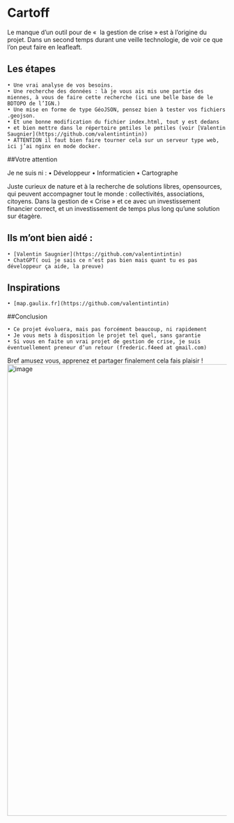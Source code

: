 # Cartoff

Le manque d’un outil pour de «  la gestion de crise » est à l’origine du projet. Dans un second temps  durant une veille technologie,  de voir ce que l’on peut faire en leafleaft.

## Les étapes

    • Une vrai analyse de vos besoins.
    • Une recherche des données : là je vous ais mis une partie des miennes, à vous de faire cette recherche (ici une belle base de le BDTOPO de l’IGN.)
    • Une mise en forme de type GéoJSON, pensez bien à tester vos fichiers .geojson.
    • Et une bonne modification du fichier index.html, tout y est dedans
    • et bien mettre dans le répertoire pmtiles le pmtiles (voir [Valentin Saugnier](https://github.com/valentintintin))
    • ATTENTION il faut bien faire tourner cela sur un serveur type web, ici j’ai nginx en mode docker.

##Votre attention

Je ne suis ni :
    • Développeur
    • Informaticien
    • Cartographe

Juste curieux de nature et à la recherche de solutions libres, opensources, qui peuvent accompagner tout le monde : collectivités, associations, citoyens. Dans la gestion de « Crise » et ce avec un investissement financier correct, et un investissement de temps plus long qu’une solution sur étagère.

## Ils m’ont bien aidé :

    • [Valentin Saugnier](https://github.com/valentintintin)
    • ChatGPT( oui je sais ce n’est pas bien mais quant tu es pas développeur ça aide, la preuve)

## Inspirations

    • [map.gaulix.fr](https://github.com/valentintintin)


##Conclusion

    • Ce projet évoluera, mais pas forcément beaucoup, ni rapidement
    • Je vous mets à disposition le projet tel quel, sans garantie
    • Si vous en faite un vrai projet de gestion de crise, je suis éventuellement preneur d’un retour (frederic.f4eed at gmail.com)

Bref amusez vous, apprenez et partager finalement cela fais plaisir !
<img width="1913" height="1034" alt="image" src="https://github.com/user-attachments/assets/c4573301-cb96-4a46-9c80-a29d211f9a8f" />

